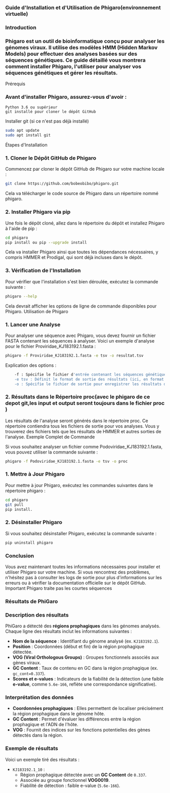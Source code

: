 ###                     Guide d'Installation et d'Utilisation de Phigaro(environnement virtuelle)   

###                                                     Introduction

### Phigaro est un outil de bioinformatique conçu pour analyser les génomes viraux. Il utilise des modèles HMM (Hidden Markov Models) pour effectuer des analyses basées sur des séquences génétiques. Ce guide détaillé vous montrera comment installer Phigaro, l'utiliser pour analyser vos séquences génétiques et gérer les résultats.
Prérequis

### Avant d'installer Phigaro, assurez-vous d'avoir :

    Python 3.6 ou supérieur
    git installé pour cloner le dépôt GitHub

Installer git (si ce n'est pas déjà installé)
```bash
sudo apt update
sudo apt install git
```
Étapes d'Installation
### 1. Cloner le Dépôt GitHub de Phigaro

Commencez par cloner le dépôt GitHub de Phigaro sur votre machine locale :
```bash
git clone https://github.com/bobeobibo/phigaro.git
```
Cela va télécharger le code source de Phigaro dans un répertoire nommé phigaro.
### 2. Installer Phigaro via pip

Une fois le dépôt cloné, allez dans le répertoire du dépôt et installez Phigaro à l'aide de pip :
```bash
cd phigaro
pip install ou pip --upgrade install
```
Cela va installer Phigaro ainsi que toutes les dépendances nécessaires, y compris HMMER et Prodigal, qui sont déjà incluses dans le dépôt.
### 3. Vérification de l'Installation

Pour vérifier que l'installation s'est bien déroulée, exécutez la commande suivante :
```bash
phigaro --help
```
Cela devrait afficher les options de ligne de commande disponibles pour Phigaro.
Utilisation de Phigaro
### 1. Lancer une Analyse

Pour analyser une séquence avec Phigaro, vous devez fournir un fichier FASTA contenant les séquences à analyser. Voici un exemple d'analyse pour le fichier Proviridae_KJ183192.1.fasta :
```bash
phigaro -f Proviridae_KJ183192.1.fasta -e tsv -o resultat.tsv
```
Explication des options :
```bash
    -f : Spécifie le fichier d'entrée contenant les séquences génétiques à analyser (ici, Proviridae_KJ183192.1.fasta).
    -e tsv : Définit le format de sortie des résultats (ici, en format TSV).
    -o : Spécifie le fichier de sortie pour enregistrer les résultats de l'analyse (ici, resultat.tsv).
```
### 2. Résultats dans le Répertoire proc(avec le phigaro de ce depot git,les input et output seront toujours dans le fichier proc )

Les résultats de l'analyse seront générés dans le répertoire proc. Ce répertoire contiendra tous les fichiers de sortie pour vos analyses. Vous y trouverez des fichiers tels que les résultats de HMMER et autres sorties de l'analyse.
Exemple Complet de Commande

Si vous souhaitez analyser un fichier comme Podoviridae_KJ183192.1.fasta, vous pouvez utiliser la commande suivante :
```bash
phigaro -f Podoviridae_KJ183192.1.fasta -e tsv -o proc
```

### 1. Mettre à Jour Phigaro

Pour mettre à jour Phigaro, exécutez les commandes suivantes dans le répertoire phigaro :
```bash
cd phigaro
git pull
pip install.
```
### 2. Désinstaller Phigaro

Si vous souhaitez désinstaller Phigaro, exécutez la commande suivante :
```bash
pip uninstall phigaro
```
### Conclusion

Vous avez maintenant toutes les informations nécessaires pour installer et utiliser Phigaro sur votre machine. Si vous rencontrez des problèmes, n'hésitez pas à consulter les logs de sortie pour plus d'informations sur les erreurs ou à vérifier la documentation officielle sur le dépôt GitHub.
Important Phigaro traite pas les courtes séquences 

### Résultats de PhiGaro

### Description des résultats
PhiGaro a détecté des **régions prophagiques** dans les génomes analysés. Chaque ligne des résultats inclut les informations suivantes :

- **Nom de la séquence** : Identifiant du génome analysé (ex. `KJ183192.1`).
- **Position** : Coordonnées (début et fin) de la région prophagique détectée.
- **VOG (Viral Orthologous Groups)** : Groupes fonctionnels associés aux gènes viraux.
- **GC Content** : Taux de contenu en GC dans la région prophagique (ex. `gc_cont=0.337`).
- **Scores et e-values** : Indicateurs de la fiabilité de la détection (une faible **e-value**, comme `5.6e-166`, reflète une correspondance significative).

### Interprétation des données
- **Coordonnées prophagiques** : Elles permettent de localiser précisément la région prophagique dans le génome hôte.
- **GC Content** : Permet d'évaluer les différences entre la région prophagique et l'ADN de l'hôte.
- **VOG** : Fournit des indices sur les fonctions potentielles des gènes détectés dans la région.

### Exemple de résultats
Voici un exemple tiré des résultats :
- `KJ183192.1_10` :
  - Région prophagique détectée avec un **GC Content** de `0.337`.
  - Associée au groupe fonctionnel **VOG0019**.
  - Fiabilité de détection : faible e-value (`5.6e-166`).


